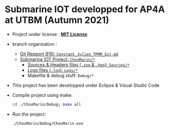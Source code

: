 # Submarine IOT developped for AP4A at UTBM (Autumn 2021)

- Project under license : [**MIT License**](https://github.com//Juknum/ChouMarin/blob/main/Constant_Julien_TPMM/LICENSe.md)  
- branch organisation :
  - [Git Repport (FR): `Constant_Julien_TPMM_Git.md`](https://github.com/Juknum/ChouMarin/blob/main/Constant_Julien_TPMM_Git.md)  
  - [Submarine IOT Project: `ChouMarin/*`](https://github.com/Juknum/ChouMarin/tree/main/ChouMarin)
    - [Sources & Headers files (`.cpp` & `.hpp`): `Sources/*`](https://github.com/Juknum/ChouMarin/tree/main/ChouMarin/Sources)
    - [Logs files (`.log`): `Logs/*`](https://github.com/Juknum/ChouMarin/tree/main/ChouMarin/Logs)
    - Makefile & debug stuff: `Debug/*`

- This project has been developped under Eclipse & Visual Studio Code
- Compile project using make:  

  ```bash
  cd ./ChouMarin/Debug; make all
  ```

- Run the project:  

  ```bash
  ./ChouMarin/Debug/ChouMarin.exe
  ```
